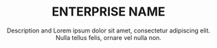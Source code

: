 ---
title:          ENTERPRISE NAME
subtitle:       Description and Lorem ipsum dolor sit amet, consectetur adipiscing elit. Nulla tellus felis, ornare vel nulla non.
image:          images/team_member3.jpg
href:           "#"
label:          link
description:    Lorem ipsum dolor sit amet, consectetur adipiscing elit. Nulla tellus felis, ornare vel nulla non, porttitor congue enim. Cras vehicula nisi eu tellus suscipit vestibulum. Integer congue at velit sit amet feugiat. Maecenas vehicula placerat iaculis. Donec pulvinar pellentesque orci ut congue.
sort:           6
---
